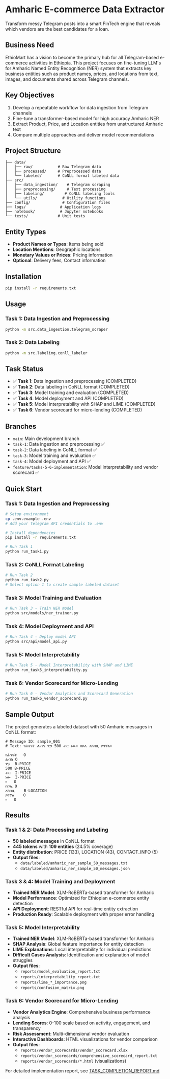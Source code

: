 # Amharic E-commerce Data Extractor

Transform messy Telegram posts into a smart FinTech engine that reveals which vendors are the best candidates for a loan.

## Business Need

EthioMart has a vision to become the primary hub for all Telegram-based e-commerce activities in Ethiopia. This project focuses on fine-tuning LLM's for Amharic Named Entity Recognition (NER) system that extracts key business entities such as product names, prices, and locations from text, images, and documents shared across Telegram channels.

## Key Objectives

1. Develop a repeatable workflow for data ingestion from Telegram channels
2. Fine-tune a transformer-based model for high accuracy Amharic NER
3. Extract Product, Price, and Location entities from unstructured Amharic text
4. Compare multiple approaches and deliver model recommendations

## Project Structure

```
├── data/
│   ├── raw/           # Raw Telegram data
│   ├── processed/     # Preprocessed data
│   └── labeled/       # CoNLL format labeled data
├── src/
│   ├── data_ingestion/    # Telegram scraping
│   ├── preprocessing/     # Text processing
│   ├── labeling/         # CoNLL labeling tools
│   └── utils/           # Utility functions
├── config/              # Configuration files
├── logs/               # Application logs
├── notebook/           # Jupyter notebooks
└── tests/             # Unit tests
```

## Entity Types

- **Product Names or Types**: Items being sold
- **Location Mentions**: Geographic locations
- **Monetary Values or Prices**: Pricing information
- **Optional**: Delivery fees, Contact information

## Installation

```bash
pip install -r requirements.txt
```

## Usage

### Task 1: Data Ingestion and Preprocessing
```bash
python -m src.data_ingestion.telegram_scraper
```

### Task 2: Data Labeling
```bash
python -m src.labeling.conll_labeler
```

## Task Status

- ✅ **Task 1**: Data ingestion and preprocessing (COMPLETED)
- ✅ **Task 2**: Data labeling in CoNLL format (COMPLETED)
- ✅ **Task 3**: Model training and evaluation (COMPLETED)
- ✅ **Task 4**: Model deployment and API (COMPLETED)
- ✅ **Task 5**: Model interpretability with SHAP and LIME (COMPLETED)
- ✅ **Task 6**: Vendor scorecard for micro-lending (COMPLETED)

## Branches

- `main`: Main development branch
- `task-1`: Data ingestion and preprocessing ✅
- `task-2`: Data labeling in CoNLL format ✅
- `task-3`: Model training and evaluation ✅
- `task-4`: Model deployment and API ✅
- `feature/tasks-5-6-implementation`: Model interpretability and vendor scorecard ✅

## Quick Start

### Task 1: Data Ingestion and Preprocessing
```bash
# Setup environment
cp .env.example .env
# Add your Telegram API credentials to .env

# Install dependencies
pip install -r requirements.txt

# Run Task 1
python run_task1.py
```

### Task 2: CoNLL Format Labeling
```bash
# Run Task 2
python run_task2.py
# Select option 1 to create sample labeled dataset
```

### Task 3: Model Training and Evaluation
```bash
# Run Task 3 - Train NER model
python src/models/ner_trainer.py
```

### Task 4: Model Deployment and API
```bash
# Run Task 4 - Deploy model API
python src/api/model_api.py
```

### Task 5: Model Interpretability
```bash
# Run Task 5 - Model Interpretability with SHAP and LIME
python run_task5_interpretability.py
```

### Task 6: Vendor Scorecard for Micro-Lending
```bash
# Run Task 6 - Vendor Analytics and Scorecard Generation
python run_task6_vendor_scorecard.py
```

## Sample Output

The project generates a labeled dataset with 50 Amharic messages in CoNLL format:

```
# Message ID: sample_001
# Text: የሕፃናት ልብስ ዋጋ 500 ብር ነው። በቦሌ አካባቢ ይገኛል።

የሕፃናት	O
ልብስ	O
ዋጋ	B-PRICE
500	B-PRICE
ብር	I-PRICE
ነው	I-PRICE
።	O
በቦሌ	O
አካባቢ	B-LOCATION
ይገኛል	O
።	O
```

## Results

### Task 1 & 2: Data Processing and Labeling
- **50 labeled messages** in CoNLL format
- **445 tokens** with **109 entities** (24.5% coverage)
- **Entity distribution**: PRICE (133), LOCATION (43), CONTACT_INFO (5)
- **Output files**:
  - `data/labeled/amharic_ner_sample_50_messages.txt`
  - `data/labeled/amharic_ner_sample_50_messages.json`

### Task 3 & 4: Model Training and Deployment
- **Trained NER Model**: XLM-RoBERTa-based transformer for Amharic
- **Model Performance**: Optimized for Ethiopian e-commerce entity detection
- **API Deployment**: RESTful API for real-time entity extraction
- **Production Ready**: Scalable deployment with proper error handling

### Task 5: Model Interpretability
- **Trained NER Model**: XLM-RoBERTa-based transformer for Amharic
- **SHAP Analysis**: Global feature importance for entity detection
- **LIME Explanations**: Local interpretability for individual predictions
- **Difficult Cases Analysis**: Identification and explanation of model struggles
- **Output files**:
  - `reports/model_evaluation_report.txt`
  - `reports/interpretability_report.txt`
  - `reports/lime_*_importance.png`
  - `reports/confusion_matrix.png`

### Task 6: Vendor Scorecard for Micro-Lending
- **Vendor Analytics Engine**: Comprehensive business performance analysis
- **Lending Scores**: 0-100 scale based on activity, engagement, and transparency
- **Risk Assessment**: Multi-dimensional vendor evaluation
- **Interactive Dashboards**: HTML visualizations for vendor comparison
- **Output files**:
  - `reports/vendor_scorecards/vendor_scorecard.xlsx`
  - `reports/vendor_scorecards/comprehensive_scorecard_report.txt`
  - `reports/vendor_scorecards/*.html` (visualizations)

For detailed implementation report, see [TASK_COMPLETION_REPORT.md](TASK_COMPLETION_REPORT.md)